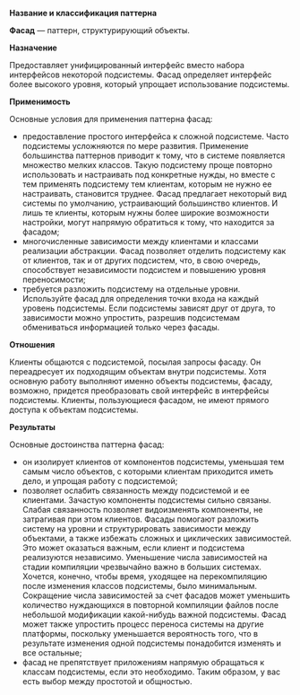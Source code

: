 ﻿**Название и классификация паттерна﻿**
 
﻿**Фасад﻿** — паттерн, структурирующий объекты.
 
﻿**Назначение﻿**
 
Предоставляет унифицированный интерфейс вместо набора интерфейсов некоторой подсистемы. Фасад определяет интерфейс более высокого уровня, который упрощает использование подсистемы.

﻿**Применимость﻿**
 
Основные условия для применения паттерна фасад:
* предоставление простого интерфейса к сложной подсистеме. Часто подсистемы усложняются по мере развития. Применение большинства паттернов приводит к тому, что в системе появляется множество мелких классов. Такую подсистему проще повторно использовать и настраивать под конкретные нужды, но вместе с тем применять подсистему тем клиентам, которым не нужно ее настраивать, становится труднее. Фасад предлагает некоторый вид системы по умолчанию, устраивающий большинство клиентов. И лишь те клиенты, которым нужны более широкие возможности настройки, могут напрямую обратиться к тому, что находится за фасадом;
* многочисленные зависимости между клиентами и классами реализации абстракции. Фасад позволяет отделить подсистему как от клиентов, так и от других подсистем, что, в свою очередь, способствует независимости подсистем и повышению уровня переносимости;
* требуется разложить подсистему на отдельные уровни. Используйте фасад для определения точки входа на каждый уровень подсистемы. Если подсистемы зависят друг от друга, то зависимости можно упростить, разрешив подсистемам обмениваться информацией только через фасады.

﻿**Отношения﻿**
 
Клиенты общаются с подсистемой, посылая запросы фасаду. Он переадресует их подходящим объектам внутри подсистемы. Хотя основную работу выполняют именно объекты подсистемы, фасаду, возможно, придется преобразовать свой интерфейс в интерфейсы подсистемы.
Клиенты, пользующиеся фасадом, не имеют прямого доступа к объектам подсистемы.

﻿**Результаты﻿**
 
Основные достоинства паттерна фасад:
* он изолирует клиентов от компонентов подсистемы, уменьшая тем самым число объектов, с которыми клиентам приходится иметь дело, и упрощая работу с подсистемой;
* позволяет ослабить связанность между подсистемой и ее клиентами. Зачастую компоненты подсистемы сильно связаны. Слабая связанность позволяет видоизменять компоненты, не затрагивая при этом клиентов. Фасады помогают разложить систему на уровни и структурировать зависимости между объектами, а также избежать сложных и циклических зависимостей. Это может оказаться важным, если клиент и подсистема реализуются независимо.
Уменьшение числа зависимостей на стадии компиляции чрезвычайно важно в больших системах. Хочется, конечно, чтобы время, уходящее на перекомпиляцию после изменения классов подсистемы, было минимальным. Сокращение числа зависимостей за счет фасадов может
уменьшить количество нуждающихся в повторной компиляции файлов после небольшой модификации какой-нибудь важной подсистемы. Фасад может также упростить процесс переноса системы на другие платформы, поскольку уменьшается вероятность того, что в результате изменения одной подсистемы понадобится изменять и все остальные;
* фасад не препятствует приложениям напрямую обращаться к классам подсистемы, если это необходимо. Таким образом, у вас есть выбор между простотой и общностью.
